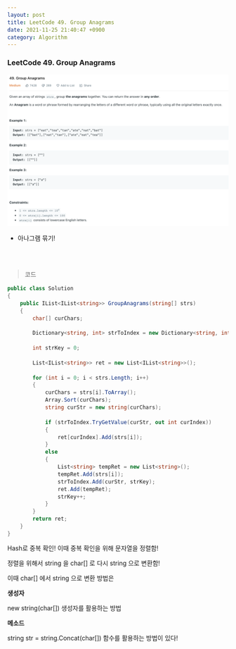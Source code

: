 ```yaml
---
layout: post
title: LeetCode 49. Group Anagrams
date: 2021-11-25 21:40:47 +0900
category: Algorithm
---
```

### LeetCode 49. Group Anagrams

![](/assets/img/leetcode/49.png)

- 아나그램 묶기!

<br><br>

>코드

```c#
public class Solution
{
    public IList<IList<string>> GroupAnagrams(string[] strs)
    {
        char[] curChars;

        Dictionary<string, int> strToIndex = new Dictionary<string, int>();

        int strKey = 0;

        List<IList<string>> ret = new List<IList<string>>();

        for (int i = 0; i < strs.Length; i++)
        {
            curChars = strs[i].ToArray();
            Array.Sort(curChars);
            string curStr = new string(curChars);

            if (strToIndex.TryGetValue(curStr, out int curIndex))
            {
                ret[curIndex].Add(strs[i]);
            }
            else
            {
                List<string> tempRet = new List<string>();
                tempRet.Add(strs[i]);
                strToIndex.Add(curStr, strKey);
                ret.Add(tempRet);
                strKey++;
            }
        }
        return ret;
    }
}
```

Hash로 중복 확인! 이때 중복 확인을 위해 문자열을 정렬함!

정렬을 위해서 string 을 char[] 로 다시 string 으로 변환함!

이때 char[] 에서 string 으로 변환 방법은

**생성자**

new string(char[])  생성자를 활용하는 방법

**메소드**

string str = string.Concat(char[])   함수를 활용하는 방법이 있다!